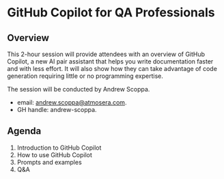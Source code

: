 <!-- 
This document describes the training session 'GitHub Copilot for QA Professionals'.
-->

# GitHub Copilot for QA Professionals

## Overview

This 2-hour session will provide attendees with an overview of GitHub Copilot, a new AI pair assistant that helps you write documentation faster and with less effort. It will also show how they can take advantage of code generation requiring little or no programming expertise.

The session will be conducted by Andrew Scoppa.
- email: andrew.scoppa@atmosera.com.
- GH handle: andrew-scoppa.

## Agenda

1. Introduction to GitHub Copilot
2. How to use GitHub Copilot
3. Prompts and examples
4. Q&A











